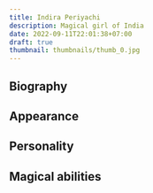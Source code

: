 ```yaml
---
title: Indira Periyachi
description: Magical girl of India
date: 2022-09-11T22:01:38+07:00
draft: true
thumbnail: thumbnails/thumb_0.jpg
---
```


## Biography

## Appearance

## Personality

## Magical abilities

